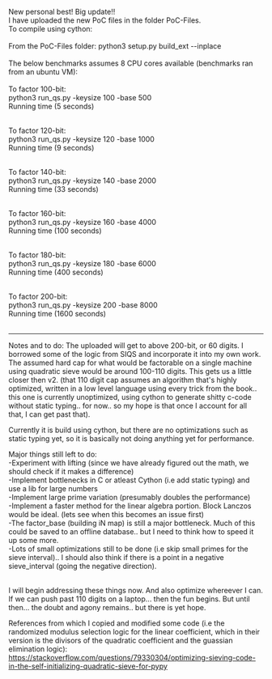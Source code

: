 New personal best! Big update!!</br>
I have uploaded the new PoC files in the folder PoC-Files.</br>
To compile using cython:</br></br>
From the PoC-Files folder: python3 setup.py build_ext --inplace</br></br>
The below benchmarks assumes 8 CPU cores available (benchmarks ran from an ubuntu VM):</br></br>
To factor 100-bit:</br>
python3 run_qs.py -keysize 100 -base 500 </br> 
Running time (5 seconds)</br></br>

To factor 120-bit:</br>
python3 run_qs.py -keysize 120 -base 1000 </br> 
Running time (9 seconds)</br></br>

To factor 140-bit:</br>
python3 run_qs.py -keysize 140 -base 2000 </br> 
Running time (33 seconds)</br></br>

To factor 160-bit:</br>
python3 run_qs.py -keysize 160 -base 4000 </br> 
Running time (100 seconds)</br></br>

To factor 180-bit:</br>
python3 run_qs.py -keysize 180 -base 6000 </br> 
Running time (400 seconds)</br></br>

To factor 200-bit:</br>
python3 run_qs.py -keysize 200 -base 8000 </br> 
Running time (1600 seconds)</br></br>

---------------------------------------------------------------------------
Notes and to do: The uploaded will get to above 200-bit, or 60 digits. I borrowed some of the logic from SIQS and incorporate it into my own work. The assumed hard cap for what would be factorable on a single machine using quadratic sieve would be around 100-110 digits.
This gets us a little closer then v2. (that 110 digit cap assumes an algorithm that's highly optimized, written in a low level language using every trick from the book.. this one is currently unoptimized, using cython to generate shitty c-code without static typing.. for now.. so my hope is that once I account for all that, I can get past that).

Currently it is build using cython, but there are no optimizations such as static typing yet, so it is basically not doing anything yet for performance. 

Major things still left to do:</br>
-Experiment with lifting (since we have already figured out the math, we should check if it makes a difference)</br>
-Implement bottlenecks in C or atleast Cython (i.e add static typing) and use a lib for large numbers</br>
-Implement large prime variation (presumably doubles the performance)</br> 
-Implement a faster method for the linear algebra portion. Block Lanczos would be ideal. (lets see when this becomes an issue first)</br> 
-The factor_base (building iN map) is still a major bottleneck. Much of this could be saved to an offline database.. but I need to think how to speed it up some more.</br>
-Lots of small optimizations still to be done (i.e skip small primes for the sieve interval).. I should also think if there is a point in a negative sieve_interval (going the negative direction).</br> </br>  

I will begin addressing these things now. And also optimize whereever I can. If we can push past 110 digits on a laptop... then the fun begins. But until then... the doubt and agony remains.. but there is yet hope.

References from which I copied and modified some code (i.e the randomized modulus selection logic for the linear coefficient, which in their version is the divisors of the quadratic coefficient and the guassian elimination logic): https://stackoverflow.com/questions/79330304/optimizing-sieving-code-in-the-self-initializing-quadratic-sieve-for-pypy
